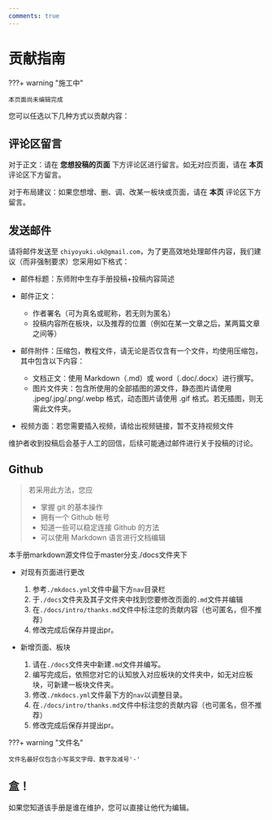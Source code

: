 ```yaml
---
comments: true
---
```


# 贡献指南

???+ warning "施工中"

    本页面尚未编辑完成

您可以任选以下几种方式以贡献内容：

## 评论区留言

对于正文：请在 __您想投稿的页面__ 下方评论区进行留言。如无对应页面，请在 __本页__ 评论区下方留言。

对于布局建议：如果您想增、删、调、改某一板块或页面，请在 __本页__ 评论区下方留言。

## 发送邮件

请将邮件发送至 `chiyoyuki.uk@gmail.com`，为了更高效地处理邮件内容，我们建议（而非强制要求）您采用如下格式：

- 邮件标题：东师附中生存手册投稿+投稿内容简述

- 邮件正文：
  - 作者署名（可为真名或昵称，若无则为匿名）
  - 投稿内容所在板块，以及推荐的位置（例如在某一文章之后，某两篇文章之间等）

- 邮件附件：压缩包，教程文件，请无论是否仅含有一个文件，均使用压缩包，其中包含以下内容：
  - 文档正文：使用 Markdown（.md）或 word（.doc/.docx）进行撰写。
  - 图片文件夹：包含所使用的全部插图的源文件，静态图片请使用 .jpeg/.jpg/.png/.webp 格式，动态图片请使用 .gif 格式。若无插图，则无需此文件夹。

- 视频方面：若您需要插入视频，请给出视频链接，暂不支持视频文件

维护者收到投稿后会基于人工的回信，后续可能通过邮件进行关于投稿的讨论。

## Github

> 若采用此方法，您应
> - 掌握 git 的基本操作
> - 拥有一个 Github 帐号
> - 知道一些可以稳定连接 Github 的方法
> - 可以使用 Markdown 语言进行文档编辑

本手册markdown源文件位于master分支./docs文件夹下

- 对现有页面进行更改
  
  1. 参考`./mkdocs.yml`文件中最下方`nav`目录栏
  2. 于`./docs`文件夹及其子文件夹中找到您要修改页面的`.md`文件并编辑
  3. 在`./docs/intro/thanks.md`文件中标注您的贡献内容（也可匿名，但不推荐）
  4. 修改完成后保存并提出pr。

- 新增页面、板块

  1. 请在`./docs`文件夹中新建`.md`文件并编写。
  2. 编写完成后，依照您对它的认知放入对应板块的文件夹中，如无对应板块，可新建一板块文件夹。
  3. 修改`./mkdocs.yml`文件最下方的`nav`以调整目录。
  4. 在`./docs/intro/thanks.md`文件中标注您的贡献内容（也可匿名，但不推荐）
  5. 修改完成后保存并提出pr。

???+ warning "文件名"
    
    文件名最好仅包含小写英文字母、数字及减号'-'

## 盒！

如果您知道该手册是谁在维护，您可以直接让他代为编辑。